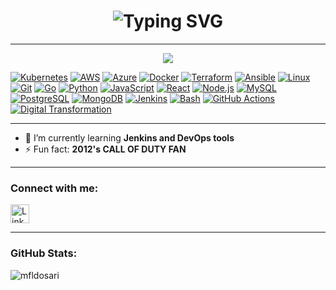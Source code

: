 <h1 align="center">
 <img src="https://readme-typing-svg.demolab.com?font=Fira+Code&duration=2500&pause=1000&color=58A6FF&center=true&width=700&lines=Hi%2C+I'm+MOHAMMAD+F+ALDOSARI;DevOps+%7C+Cloud+and+IaC+Engineer" alt="Typing SVG" />
</h1>

---

<p align="center">
  <img src="https://skillicons.dev/icons?i=kubernetes,aws,azure,docker,terraform,ansible,linux,git,go,python,javascript,react,nodejs,mysql,postgres,mongodb,jenkins,bash" />
</p>

[![Kubernetes](https://img.shields.io/badge/Kubernetes-Orchestration-326CE5?logo=kubernetes)](https://kubernetes.io)
[![AWS](https://img.shields.io/badge/AWS-Cloud-orange?logo=amazonaws)](https://aws.amazon.com)
[![Azure](https://img.shields.io/badge/Azure-Cloud-blue?logo=microsoft-azure)](https://azure.microsoft.com)
[![Docker](https://img.shields.io/badge/Docker-Container-blue?logo=docker)](https://www.docker.com)
[![Terraform](https://img.shields.io/badge/Terraform-IaC-623CE4?logo=terraform)](https://www.terraform.io)
[![Ansible](https://img.shields.io/badge/Ansible-Automation-EE0000?logo=ansible)](https://www.ansible.com)
[![Linux](https://img.shields.io/badge/Linux-OS-FCC624?logo=linux)](https://www.linux.org)
[![Git](https://img.shields.io/badge/Git-VersionControl-F05032?logo=git)](https://git-scm.com)
[![Go](https://img.shields.io/badge/Go-Language-00ADD8?logo=go)](https://golang.org)
[![Python](https://img.shields.io/badge/Python-Programming-3776AB?logo=python)](https://www.python.org)
[![JavaScript](https://img.shields.io/badge/JavaScript-Programming-F7DF1E?logo=javascript&logoColor=black)](https://developer.mozilla.org/en-US/docs/Web/JavaScript)
[![React](https://img.shields.io/badge/React-Frontend-61DAFB?logo=react&logoColor=black)](https://reactjs.org)
[![Node.js](https://img.shields.io/badge/Node.js-Backend-339933?logo=node.js&logoColor=white)](https://nodejs.org)
[![MySQL](https://img.shields.io/badge/MySQL-Database-4479A1?logo=mysql)](https://www.mysql.com)
[![PostgreSQL](https://img.shields.io/badge/PostgreSQL-Database-4169E1?logo=postgresql)](https://www.postgresql.org)
[![MongoDB](https://img.shields.io/badge/MongoDB-Database-47A248?logo=mongodb)](https://www.mongodb.com)
[![Jenkins](https://img.shields.io/badge/Jenkins-CI%2FCD-D24939?logo=jenkins)](https://www.jenkins.io)
[![Bash](https://img.shields.io/badge/Bash-Shell-4EAA25?logo=gnu-bash)](https://www.gnu.org/software/bash/)
[![GitHub Actions](https://img.shields.io/badge/GitHub_Actions-CI%2FCD-2088FF?logo=githubactions)](https://github.com/features/actions)
[![Digital Transformation](https://img.shields.io/badge/Digital_Transformation-Modern%20Tech-00BCD4)](https://en.wikipedia.org/wiki/Digital_transformation)


---

- 🌱 I’m currently learning **Jenkins and DevOps tools**  
- ⚡ Fun fact: **2012's CALL OF DUTY FAN**

---

<h3 align="left">Connect with me:</h3>
<p align="left">
  <a href="https://linkedin.com/in/mohammad-fahad-aldosari-5a6403227" target="blank">
    <img align="center" src="https://skillicons.dev/icons?i=linkedin" alt="LinkedIn" height="30" />
  </a>
</p>

---

<h3 align="left">GitHub Stats:</h3>
<p align="left">
  <img src="https://github-readme-stats.vercel.app/api/top-langs?username=mfldosari&show_icons=true&locale=en&layout=compact&theme=tokyonight" alt="mfldosari" />
</p>


